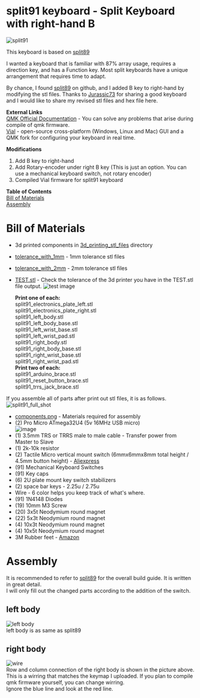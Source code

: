 # split91 keyboard - Split Keyboard with right-hand B
![split91](https://user-images.githubusercontent.com/48749902/211574503-6af25d57-7dae-4fd4-998a-3e465d37f2c3.jpeg)

This keyboard is based on [split89](https://github.com/jurassic73/split89)

I wanted a keyboard that is familiar with 87% array usage, requires a direction key, and has a Function key.
Most split keyboards have a unique arrangement that requires time to adapt.

By chance, I found [split89](https://github.com/jurassic73/split89) on github, and I added B key to right-hand by modifying the stl files.
Thanks to [Jurassic73](https://github.com/jurassic73) for sharing a good keyboard and I would like to share my revised stl files and hex file here.

**External Links**  
[QMK Official Documentation](https://docs.qmk.fm/#/) - You can solve any problems that arise during compile of qmk firmware.  
[Vial](https://get.vial.today/) - open-source cross-platform (Windows, Linux and Mac) GUI and a QMK fork for configuring your keyboard in real time.

**Modifications**
1. Add B key to right-hand
2. Add Rotary-encoder under right B key (This is just an option. You can use a mechanical keyboard switch, not rotary encoder)
3. Compiled Vial firmware for split91 keyboard

**Table of Contents**  
[Bill of Materials](#bill-of-materials)  
[Assembly](#assembly)  

# Bill of Materials  
  * 3d printed components in [3d_printing_stl_files](https://github.com/MinHyeong-Lee/split91/tree/main/3d_printing_stl_files) directory  
  * [tolerance_with_1mm](https://github.com/MinHyeong-Lee/split91/tree/main/3d_printing_stl_files/tolerance_with_1mm) - 1mm tolerance stl files 
  * [tolerance_with_2mm](https://github.com/MinHyeong-Lee/split91/tree/main/3d_printing_stl_files/tolerance_with_2mm) - 2mm tolerance stl files  
  * [TEST.stl](https://github.com/MinHyeong-Lee/split91/blob/main/3d_printing_stl_files/TEST.stl) - Check the tolerance of the 3d printer you have in the TEST.stl file output.  ![test image](https://user-images.githubusercontent.com/48749902/211578071-9631f85b-5d03-4a81-b87e-6538139a59c9.png)


    **Print one of each:**  
      split91_electronics_plate_left.stl  
      split91_electronics_plate_right.stl  
      split91_left_body.stl  
      split91_left_body_base.stl  
      split91_left_wrist_base.stl  
      split91_left_wrist_pad.stl  
      split91_right_body.stl  
      split91_right_body_base.stl  
      split91_right_wrist_base.stl  
      split91_right_wrist_pad.stl  
    **Print two of each:**  
      split91_arduino_brace.stl  
      split91_reset_button_brace.stl  
      split91_trrs_jack_brace.stl  

If you assemble all of parts after print out stl files, it is as follows.  
![split91_full_shot](https://user-images.githubusercontent.com/48749902/211576933-84ce6240-42ce-4db7-ad03-40a5450aa896.png)

  * [components.png](https://github.com/MinHyeong-Lee/split91/blob/main/3d_printing_stl_files/components.png) - Materials required for assembly
  * (2) Pro Micro ATmega32U4 (5v 16MHz USB micro)  
![image](https://user-images.githubusercontent.com/48749902/211579513-dfad315a-f0de-4895-a4a8-01efc447622c.png)  
  * (1) 3.5mm TRS or TRRS male to male cable - Transfer power from Master to Slave  
  * (1) 2k-10k resistor  
  * (2) Tactile Micro vertical mount switch (6mmx6mmx8mm total height / 4.5mm button height) - [Aliexpress](https://aliexpress.com/item/1005002723897755.html?spm=a2g0o.order_list.order_list_main.35.383d140fhr34a7)    
  * (91) Mechanical Keyboard Switches  
  * (91) Key caps  
  * (6) 2U plate mount key switch stabilizers  
  * (2) space bar keys - 2.25u / 2.75u  
  * Wire - 6 color helps you keep track of what's where.  
  * (91) 1N4148 Diodes  
  * (19) 10mm M3 Screw  
  * (20) 3x5t Neodymium round magnet  
  * (22) 5x3t Neodymium round magnet  
  * (4) 10x3t Neodymium round magnet  
  * (4) 10x5t Neodymium round magnet  
  * 3M Rubber feet - [Amazon](https://www.amazon.com/gp/product/B00K6RZ9Q2/)  


# Assembly  
It is recommended to refer to [split89](https://github.com/jurassic73/split89) for the overall build guide. It is written in great detail.  
I will only fill out the changed parts according to the addition of the switch.  

## left body
![left body](https://user-images.githubusercontent.com/48749902/211587024-b4f52067-8dcd-4dfe-8664-59f81b215e6f.png)  
left body is as same as split89  

## right body
![wire](https://user-images.githubusercontent.com/48749902/211585977-b1074450-3e16-47ba-966f-0aad6541c5dd.png)  
Row and column connection of the right body is shown in the picture above.  
This is a wirring that matches the keymap I uploaded. If you plan to compile qmk firmware yourself, you can change wirring.  
Ignore the blue line and look at the red line.  
